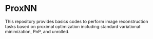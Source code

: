 # ProxNN
This repository provides basics codes to perform image reconstruction tasks based on proximal optimization including standard variational minimization, PnP, and unrolled. 
